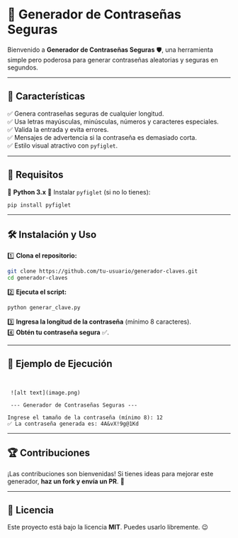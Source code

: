 # 🔐 Generador de Contraseñas Seguras

Bienvenido a **Generador de Contraseñas Seguras** 🛡️, una herramienta simple pero poderosa para generar contraseñas aleatorias y seguras en segundos.

---

## 🚀 Características
✅ Genera contraseñas seguras de cualquier longitud.  
✅ Usa letras mayúsculas, minúsculas, números y caracteres especiales.  
✅ Valida la entrada y evita errores.  
✅ Mensajes de advertencia si la contraseña es demasiado corta.  
✅ Estilo visual atractivo con `pyfiglet`.  

---

## 🎯 Requisitos
📌 **Python 3.x**
📌 Instalar `pyfiglet` (si no lo tienes):
```bash
pip install pyfiglet
```

---

## 🛠️ Instalación y Uso
1️⃣ **Clona el repositorio:**
```bash
git clone https://github.com/tu-usuario/generador-claves.git
cd generador-claves
```
2️⃣ **Ejecuta el script:**
```bash
python generar_clave.py
```
3️⃣ **Ingresa la longitud de la contraseña** (mínimo 8 caracteres).  
4️⃣ **Obtén tu contraseña segura** ✅.  

---

## 📸 Ejemplo de Ejecución
```


 ![alt text](image.png)

 --- Generador de Contraseñas Seguras ---

Ingrese el tamaño de la contraseña (mínimo 8): 12
✅ La contraseña generada es: 4A&vX!9g@1Kd
```

---

## 🏆 Contribuciones
¡Las contribuciones son bienvenidas! Si tienes ideas para mejorar este generador, **haz un fork y envía un PR**. 🚀

---

## 📄 Licencia
Este proyecto está bajo la licencia **MIT**. Puedes usarlo libremente. 😉

